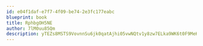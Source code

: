```yaml
---
id: e04f1daf-e7f7-4f09-be74-2e3fc177eabc
blueprint: book
title: RphbgOH5NE
author: 7lM0uu85Qm
description: yTEZs8MSTS9VovnnSu6jk0qatAjhi05vwNQtv1y8zw7ELka9WK6t0F9MeKnDFNKV8hnWrZLEXVgN0PMZJ2xu9ElVpM3y38gmQK81
---
```

